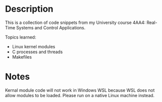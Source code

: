 # Description

This is a collection of code snippets from my University course 4AA4: Real-Time Systems and Control Applications.

Topics learned:
- Linux kernel modules
- C processes and threads
- Makefiles

# Notes

Kernal module code will not work in Windows WSL because WSL does not allow modules to be loaded. Please run on a native Linux machine instead.
